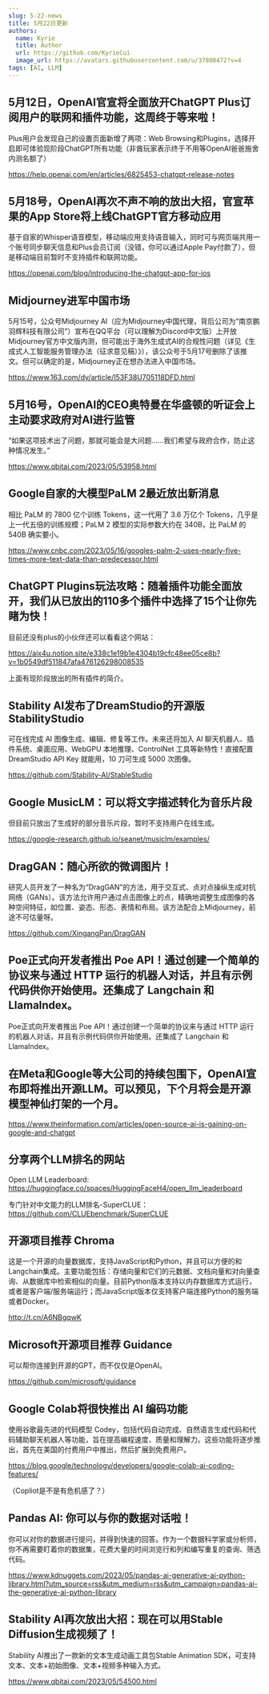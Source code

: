 ```yaml
---
slug: 5-22-news
title: 5月22日更新
authors:
  name: Kyrie
  title: Author
  url: https://github.com/KyrieCui
  image_url: https://avatars.githubusercontent.com/u/37808472?v=4
tags: [AI, LLM]
---
```

## 5月12日，OpenAI官宣将全面放开ChatGPT Plus订阅用户的联网和插件功能，这周终于等来啦！

Plus用户会发现自己的设置页面新增了两项：Web Browsing和Plugins，选择开启即可体验现阶段ChatGPT所有功能（非酋玩家表示终于不用等OpenAI爸爸施舍内测名额了）

https://help.openai.com/en/articles/6825453-chatgpt-release-notes

## 5月18号，OpenAI再次不声不响的放出大招，官宣苹果的App Store将上线ChatGPT官方移动应用

基于自家的Whisper语音模型，移动端应用支持语音输入，同时可与网页端共用一个账号同步聊天信息和Plus会员订阅（没错，你可以通过Apple Pay付款了），但是移动端目前暂时不支持插件和联网功能。

https://openai.com/blog/introducing-the-chatgpt-app-for-ios

## Midjourney进军中国市场

5月15号，公众号Midjourney AI（应为Midjourney中国代理，背后公司为“南京鹏羽辉科技有限公司”）宣布在QQ平台（可以理解为Discord中文版）上开放Midjourney官方中文版内测，但可能出于海外生成式AI的合规性问题（详见《生成式人工智能服务管理办法（征求意见稿）》），该公众号于5月17号删除了该推文。但可以确定的是，Midjourney正在想办法进入中国市场。

https://www.163.com/dy/article/I53F38U705118DFD.html

## 5月16号，OpenAI的CEO奥特曼在华盛顿的听证会上主动要求政府对AI进行监管

“如果这项技术出了问题，那就可能会是大问题……我们希望与政府合作，防止这种情况发生。”

https://www.qbitai.com/2023/05/53958.html

## Google自家的大模型PaLM 2最近放出新消息

相比 PaLM 的 7800 亿个训练 Tokens，这一代用了 3.6 万亿个 Tokens，几乎是上一代五倍的训练规模；PaLM 2 模型的实际参数大约在 340B，比 PaLM 的 540B 确实要小。

https://www.cnbc.com/2023/05/16/googles-palm-2-uses-nearly-five-times-more-text-data-than-predecessor.html

## ChatGPT Plugins玩法攻略：随着插件功能全面放开，我们从已放出的110多个插件中选择了15个让你先睹为快！
目前还没有plus的小伙伴还可以看看这个网站：

https://aix4u.notion.site/e338c1e19b1e4304b19cfc48ee05ce8b?v=1b0549df511847afa476126298008535

上面有现阶段放出的所有插件的简介。

## Stability AI发布了DreamStudio的开源版StabilityStudio

可在线完成 AI 图像生成、编辑、修复等工作。未来还将加入 AI 聊天机器人、插件系统、桌面应用、WebGPU 本地推理、ControlNet 工具等新特性！直接配置 DreamStudio API Key 就能用，10 刀可生成 5000 次图像。

https://github.com/Stability-AI/StableStudio

## Google MusicLM：可以将文字描述转化为音乐片段

但目前只放出了生成好的部分音乐片段，暂时不支持用户在线生成。

https://google-research.github.io/seanet/musiclm/examples/

## DragGAN：随心所欲的微调图片！

研究人员开发了一种名为“DragGAN”的方法，用于交互式、点对点操纵生成对抗网络（GANs）。该方法允许用户通过点击图像上的点，精确地调整生成图像的各种空间特征，如位置、姿态、形态、表情和布局。该方法配合上Midjourney，前途不可估量呀。

https://github.com/XingangPan/DragGAN

## Poe正式向开发者推出 Poe API！通过创建一个简单的协议来与通过 HTTP 运行的机器人对话，并且有示例代码供你开始使用。还集成了 Langchain 和 LlamaIndex。

Poe正式向开发者推出 Poe API！通过创建一个简单的协议来与通过 HTTP 运行的机器人对话，并且有示例代码供你开始使用。还集成了 Langchain 和 LlamaIndex。

## 在Meta和Google等大公司的持续包围下，OpenAI宣布即将推出开源LLM。可以预见，下个月将会是开源模型神仙打架的一个月。

https://www.theinformation.com/articles/open-source-ai-is-gaining-on-google-and-chatgpt

## 分享两个LLM排名的网站


Open LLM Leaderboard: https://huggingface.co/spaces/HuggingFaceH4/open_llm_leaderboard

专门针对中文能力的LLM排名-SuperCLUE：https://github.com/CLUEbenchmark/SuperCLUE

## 开源项目推荐 Chroma

这是一个开源的向量数据库，支持JavaScript和Python，并且可以方便的和Langchain集成。主要功能包括：存储向量和它们的元数据、文档向量和对向量查询、从数据库中检索相似的向量。目前Python版本支持以内存数据库方式运行，或者是客户端/服务端运行；而JavaScript版本仅支持客户端连接Python的服务端或者Docker。

http://t.cn/A6NBgqwK


## Microsoft开源项目推荐 Guidance

可以帮你连接到开源的GPT，而不仅仅是OpenAI。

https://github.com/microsoft/guidance

## Google Colab将很快推出 AI 编码功能

使用谷歌最先进的代码模型 Codey，包括代码自动完成、自然语言生成代码和代码辅助聊天机器人等功能，旨在提高编程速度、质量和理解力。这些功能将逐步推出，首先在美国的付费用户中推出，然后扩展到免费用户。

https://blog.google/technology/developers/google-colab-ai-coding-features/

（Copliot是不是有危机感了？）

## Pandas AI: 你可以与你的数据对话啦！

你可以对你的数据进行提问，并得到快速的回答。作为一个数据科学家或分析师，你不再需要盯着你的数据集，花费大量的时间浏览行和列和编写重复的查询、筛选代码。

https://www.kdnuggets.com/2023/05/pandas-ai-generative-ai-python-library.html?utm_source=rss&utm_medium=rss&utm_campaign=pandas-ai-the-generative-ai-python-library

## Stability AI再次放出大招：现在可以用Stable Diffusion生成视频了！

Stability AI推出了一款新的文本生成动画工具包Stable Animation SDK，可支持文本、文本+初始图像、文本+视频多种输入方式。

https://www.qbitai.com/2023/05/54500.html



